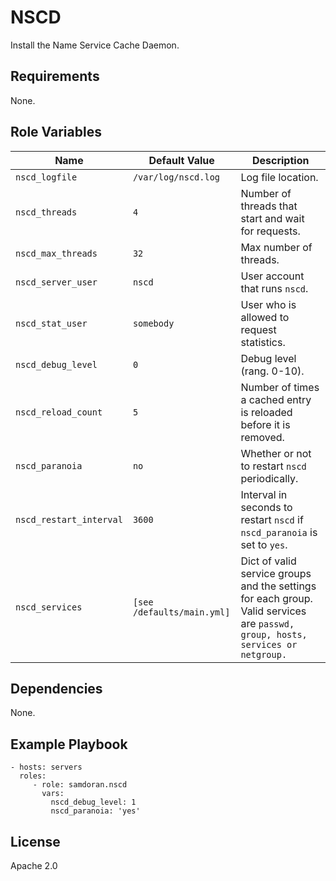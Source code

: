 NSCD
=========


Install the Name Service Cache Daemon.

Requirements
------------

None.


Role Variables
--------------

| Name              | Default Value       | Description          |
|-------------------|---------------------|----------------------|
| `nscd_logfile` | `/var/log/nscd.log` | Log file location. |
| `nscd_threads` | `4` | Number of threads that start and wait for requests. |
| `nscd_max_threads` | `32` | Max number of threads. |
| `nscd_server_user` | `nscd` | User account that runs `nscd`. |
| `nscd_stat_user` |   `somebody` | User who is allowed to request statistics. |
| `nscd_debug_level` | `0` | Debug level (rang. 0-10). |
| `nscd_reload_count` |    `5` | Number of times a cached entry is reloaded before it is removed. |
| `nscd_paranoia` | `no` | Whether or not to restart `nscd` periodically. |
| `nscd_restart_interval` | `3600` | Interval in seconds to restart `nscd` if `nscd_paranoia` is set to `yes`. |
| `nscd_services` | `[see /defaults/main.yml]` | Dict of valid service groups and the settings for each group. Valid services are `passwd, group, hosts, services or netgroup.` |

Dependencies
------------

None.

Example Playbook
----------------

    - hosts: servers
      roles:
         - role: samdoran.nscd
           vars:
             nscd_debug_level: 1
             nscd_paranoia: 'yes'

License
-------

Apache 2.0
